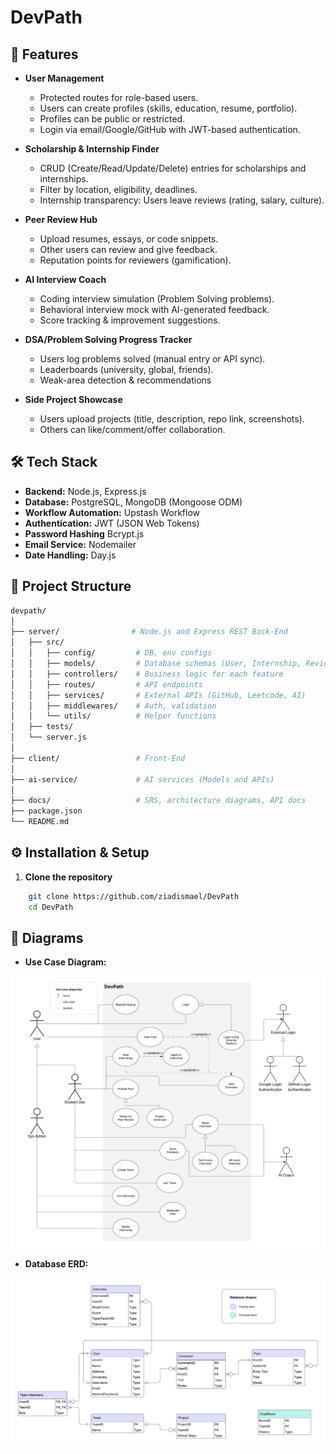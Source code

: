 # DevPath

## 📌 Features

- **User Management**
  - Protected routes for role-based users.
  -	Users can create profiles (skills, education, resume, portfolio).
  -	Profiles can be public or restricted.
  -	Login via email/Google/GitHub with JWT-based authentication.

- **Scholarship & Internship Finder**
  -	CRUD (Create/Read/Update/Delete) entries for scholarships and internships.
  -	Filter by location, eligibility, deadlines.
  -	Internship transparency: Users leave reviews (rating, salary, culture).

- **Peer Review Hub**
  - Upload resumes, essays, or code snippets.
  -	Other users can review and give feedback.
  -	Reputation points for reviewers (gamification).

- **AI Interview Coach**
  -	Coding interview simulation (Problem Solving problems).
  -	Behavioral interview mock with AI-generated feedback.
  -	Score tracking & improvement suggestions.

- **DSA/Problem Solving Progress Tracker**
  -	Users log problems solved (manual entry or API sync).
  -	Leaderboards (university, global, friends).
  -	Weak-area detection & recommendations

- **Side Project Showcase**
  -	Users upload projects (title, description, repo link, screenshots).
  -	Others can like/comment/offer collaboration.



## 🛠️ Tech Stack

- **Backend:** Node.js, Express.js
- **Database:** PostgreSQL, MongoDB (Mongoose ODM)
- **Workflow Automation:** Upstash Workflow
- **Authentication:** JWT (JSON Web Tokens)
- **Password Hashing** Bcrypt.js
- **Email Service:** Nodemailer
- **Date Handling:** Day.js


## 📂 Project Structure

```bash
devpath/
│
├── server/                # Node.js and Express REST Back-End
│   ├── src/
│   │   ├── config/         # DB, env configs
│   │   ├── models/         # Database schemas (User, Internship, Review, etc.)
│   │   ├── controllers/    # Business logic for each feature
│   │   ├── routes/         # API endpoints
│   │   ├── services/       # External APIs (GitHub, Leetcode, AI)
│   │   ├── middlewares/    # Auth, validation
│   │   └── utils/          # Helper functions
│   ├── tests/
│   └── server.js
│
├── client/                 # Front-End               
│
├── ai-service/             # AI services (Models and APIs)
│
├── docs/                   # SRS, architecture diagrams, API docs
├── package.json 
└── README.md

```

## ⚙️ Installation & Setup

1. **Clone the repository**
```bash
    git clone https://github.com/ziadismael/DevPath
    cd DevPath
```

## 📝 Diagrams
- **Use Case Diagram:**

![Use Case Diagram](docs/DevPath%20Use%20Case%20Diagram.png)

- **Database ERD:**

![Database ERD](docs/DevPath%20Database%20ERD.png)